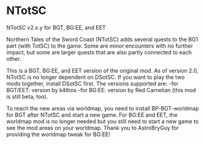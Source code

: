 # NTotSC
NTotSC v2.x.y for BGT, BG:EE, and EET

Northern Tales of the Sword Coast (NTotSC) adds several quests to the BG1 part (with TotSC) to the game. Some are minor encounters with no further impact, but some are larger quests that are also partly connected to each other.

This is a BGT, BG:EE, and EET version of the original mod. As of version 2.0, NTotSC is no longer dependent on DSotSC. If you want to play the two mods together, install DSotSC first. The versions supported are:
-for BGT/EET: version by k4thos
-for BG:EE: version by Red Carnelian (this mod is still beta, too).

To reach the new areas via worldmap, you need to install BP-BGT-worldmap for BGT after NTotSC and start a new game. For BG:EE and EET, the worldmap mod is no longer needed but you still need to start a new game to see the mod areas on your worldmap. Thank you to AstroBryGuy for providing the worldmap tweak for BG:EE!
